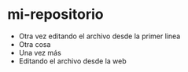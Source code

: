 # mi-repositorio
* Otra vez editando el archivo desde la primer linea
* Otra cosa
* Una vez más
* Editando el archivo desde la web
